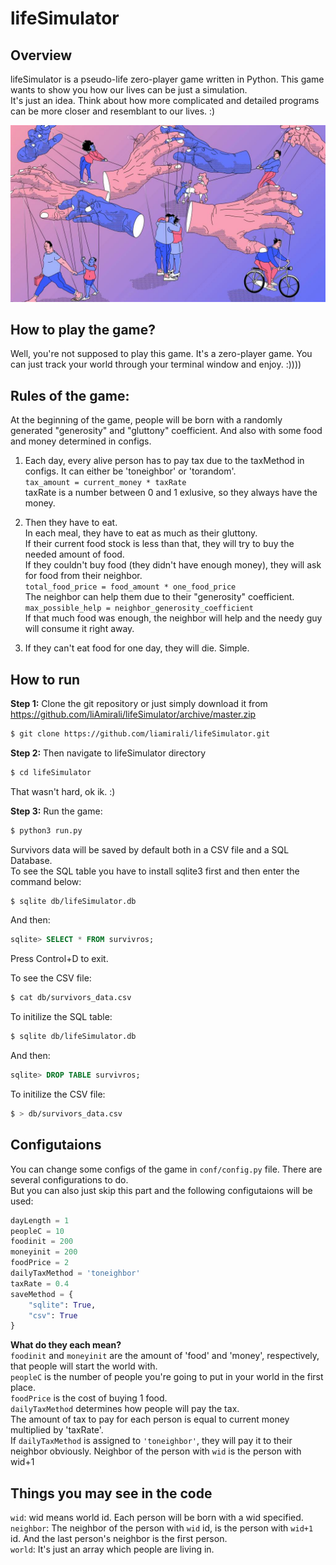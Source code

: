 # lifeSimulator
## Overview
lifeSimulator is a pseudo-life zero-player game written in Python.
This game wants to show you how our lives can be just a simulation.  
It's just an idea. Think about how more complicated and detailed programs can be more closer and resemblant to our lives. :)
  
![Master of puppets, I'm pulling your striiings!](https://raw.githubusercontent.com/liAmirali/lifeSimulator/master/img/masterofpuppets.jpg)
  
## How to play the game?
Well, you're not supposed to play this game. It's a zero-player game. You can just track your world through your terminal window and enjoy. :))))  
  
## Rules of the game:
At the beginning of the game, people will be born with a randomly generated "generosity" and "gluttony" coefficient.
And also with some food and money determined in configs.  
  
1) Each day, every alive person has to pay tax due to the taxMethod in configs. It can either be 'toneighbor' or 'torandom'.  
`tax_amount = current_money * taxRate`  
taxRate is a number between 0 and 1 exlusive, so they always have the money.  
  
2) Then they have to eat.  
In each meal, they have to eat as much as their gluttony.  
If their current food stock is less than that, they will try to buy the needed amount of food.  
If they couldn't buy food (they didn't have enough money), they will ask for food from their neighbor.  
`total_food_price = food_amount * one_food_price`  
The neighbor can help them due to their "generosity" coefficient.  
`max_possible_help = neighbor_generosity_coefficient`  
If that much food was enough, the neighbor will help and the needy guy will consume it right away.  
  
3) If they can't eat food for one day, they will die.
Simple.  
  
  
## How to run
**Step 1:**
 Clone the git repository or just simply download it from https://github.com/liAmirali/lifeSimulator/archive/master.zip
```bash
$ git clone https://github.com/liamirali/lifeSimulator.git
```
**Step 2:**
Then navigate to lifeSimulator directory
```bash
$ cd lifeSimulator
```
That wasn't hard, ok ik. :)

**Step 3:**
Run the game:
```bash
$ python3 run.py
```
Survivors data will be saved by default both in a CSV file and a SQL Database.  
To see the SQL table you have to install sqlite3 first and then enter the command below:
```bash
$ sqlite db/lifeSimulator.db
```
And then:
```SQL
sqlite> SELECT * FROM survivros;
```
Press Control+D to exit.

To see the CSV file:
```bash
$ cat db/survivors_data.csv
```
To initilize the SQL table:
```bash
$ sqlite db/lifeSimulator.db
```
And then:
```SQL
sqlite> DROP TABLE survivros;
```

To initilize the CSV file:
```bash
$ > db/survivors_data.csv
```

## Configutaions
You can change some configs of the game in `conf/config.py` file.
There are several configurations to do.  
But you can also just skip this part and the following configutaions will be used:  
```python
dayLength = 1
peopleC = 10
foodinit = 200
moneyinit = 200
foodPrice = 2
dailyTaxMethod = 'toneighbor'
taxRate = 0.4
saveMethod = {
    "sqlite": True,
    "csv": True
}
```
  
**What do they each mean?**  
`foodinit` and `moneyinit` are the amount of 'food' and 'money', respectively, that people will start the world with.  
`peopleC` is the number of people you're going to put in your world in the first place.  
`foodPrice` is the cost of buying 1 food.  
`dailyTaxMethod` determines how people will pay the tax.  
The amount of tax to pay for each person is equal to current money multiplied by 'taxRate'.  
If `dailyTaxMethod` is assigned to `'toneighbor'`, they will pay it to their neighbor obviously. Neighbor of the person with `wid` is the person with wid+1  
  

## Things you may see in the code
`wid`: wid means world id. Each person will be born with a wid specified.  
`neighbor`: The neighbor of the person with `wid` id, is the person with `wid+1` id. And the last person's neighbor is the first person.  
`world`: It's just an array which people are living in.
